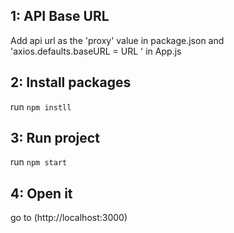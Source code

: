 ## 1: API Base URL

Add api url as the 'proxy' value in package.json and 'axios.defaults.baseURL = URL ' in App.js 

## 2: Install packages

run `npm instll`

## 3: Run project

run `npm start`

## 4: Open it

go to (http://localhost:3000)
